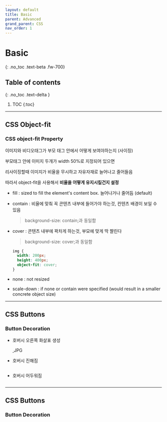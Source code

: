 ```yaml
---
layout: default
title: Basic
parent: Advanced
grand_parent: CSS
nav_order: 1
---
```


# Basic
{: .no_toc .text-beta .fw-700}

## Table of contents
{: .no_toc .text-delta }

1. TOC
{:toc}

---

## CSS Object-fit

### CSS object-fit Property

이미지와 비디오태그가 부모 태그 안에서 어떻게 보여야하는지 (사이징)

부모태그 안에 이미지 두개가 width 50%로 지정되어 있으면

리사이징할때 이미지가 비율을 무시하고 자유자재로 늘어나고 줄어들음

따라서 object-fit을 사용해서 **비율을 어떻게 유지시킬건지 설정**

* fill : sized to fill the element's content box. 늘어나거나 줄어듬 (default)

* contain : 비율에 맞춰 꼭 콘텐츠 내부에 들어가야 하는것, 컨텐츠 배경이 보일 수 있음

    > background-size: contain;과 동일함

* cover : 콘텐츠 내부에 꽉차게 하는것, 부모에 맞게 딱 짤린다

    > background-size: cover;과 동일함
    
    ```css
    img {
      width: 200px;
      height: 400px;
      object-fit: cover;
    }
    ```
    
* none : not resized

* scale-down : if none or contain were specified (would result in a smaller concrete object size)

---

## CSS Buttons

### Button Decoration

* 호버시 오른쪽 화살표 생성

<ul class="list-style-none">
    <a href="https://www.w3schools.com/css/tryit.asp?filename=trycss_buttons_animate1">
        <img src="https://gekdev.github.io/assets/images/bt1.JPG" alt="">
    </a>JPG
</ul>

* 호버시 진해짐

<ul class="list-style-none">
    <a href="https://www.w3schools.com/css/tryit.asp?filename=trycss_buttons_fade">
        <img src="https://gekdev.github.io/assets/images/bt2.JPG" alt="">
    </a>
</ul>

* 호버시 어두워짐

<ul class="list-style-none">
    <a href="https://www.w3schools.com/css/tryit.asp?filename=trycss_buttons_animate2">
        <img src="https://gekdev.github.io/assets/images/bt3.JPG" alt="">
    </a>
</ul>

---

## CSS Buttons

### Button Decoration
